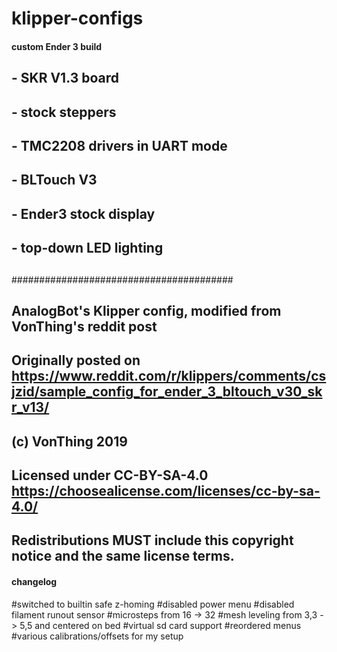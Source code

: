 # klipper-configs

#### custom Ender 3 build
##
##  - SKR V1.3 board
##  - stock steppers
##  - TMC2208 drivers in UART mode
##  - BLTouch V3
##  - Ender3 stock display
##  - top-down LED lighting
##
########################################
## AnalogBot's Klipper config, modified from VonThing's reddit post

## Originally posted on https://www.reddit.com/r/klippers/comments/csjzid/sample_config_for_ender_3_bltouch_v30_skr_v13/
## (c) VonThing 2019
## Licensed under CC-BY-SA-4.0 https://choosealicense.com/licenses/cc-by-sa-4.0/
## Redistributions MUST include this copyright notice and the same license terms.

#### changelog
#switched to builtin safe z-homing
#disabled power menu
#disabled filament runout sensor
#microsteps from 16 -> 32
#mesh leveling from 3,3 -> 5,5 and centered on bed
#virtual sd card support
#reordered menus
#various calibrations/offsets for my setup
